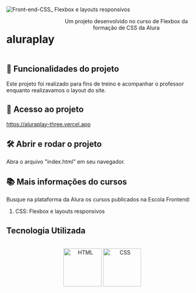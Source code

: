 ![Front-end-CSS_ Flexbox e layouts responsivos](https://user-images.githubusercontent.com/121250213/235858473-60490936-932a-440e-8105-51207f9fd90f.png)
<div style="display: flex;" align="center"><br>
<h1>aluraplay</h1>
Um projeto desenvolvido no curso de Flexbox da formação de CSS da Alura
</div>



##  :hammer: Funcionalidades do projeto
Este projeto foi realizado para fins de treino e acompanhar o professor enquanto realizavamos o layout do site.

## :file_folder: Acesso ao projeto
https://aluraplay-three.vercel.app

## :hammer_and_wrench: Abrir e rodar o projeto
Abra o arquivo "index.html" em seu navegador.

## :books: Mais informações do cursos
Busque na plataforma da Alura os cursos publicados na Escola Frontend:

1. CSS: Flexbox e layouts responsivos


## Tecnologia Utilizada
<div style="display: inline_block" align="center"><br>
  <center><img align="center" alt="HTML" height="100" width="100" src="https://user-images.githubusercontent.com/121250213/233282210-2732ec05-13f8-4160-a2ff-0f75621f0228.png">
  <img align="center" alt="CSS" height="100" width="100" src="https://user-images.githubusercontent.com/121250213/233278515-41389f2e-8436-4b82-8bbe-67c236cdfbeb.png">
  </center>
</div>
